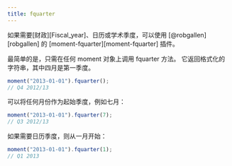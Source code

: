 ```yaml
---
title: fquarter
---
```



如果需要[财政][Fiscal_year]、日历或学术季度，可以使用 [@robgallen][robgallen] 的 [moment-fquarter][moment-fquarter] 插件。

最简单的是，只需在任何 moment 对象上调用 fquarter 方法。
它返回格式化的字符串，其中四月是第一季度。

```javascript
moment("2013-01-01").fquarter();
// Q4 2012/13
```

可以将任何月份作为起始季度，例如七月：

```javascript
moment("2013-01-01").fquarter(7);
// Q3 2012/13
```

如果需要日历季度，则从一月开始：

```javascript
moment("2013-01-01").fquarter(1);
// Q1 2013
```
